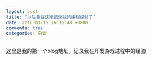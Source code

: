```yaml
---
layout: post
title: "以后要在这里记录我的编程经验了"
date: 2016-03-15 16:16:48 +0800
comments: true
categories: 杂谈
---
```

这里是我的第一个blog地址，记录我在开发游戏过程中的经验
